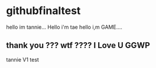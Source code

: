 # githubfinaltest

hello im tannie...
Hello i'm tae
hello i,m GAME.... 

thank you ???
 wtf ????
I Love U
GGWP
-------------------------
tannie V1 test
